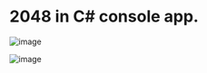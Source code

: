 # 2048 in C# console app.

![image](https://user-images.githubusercontent.com/35856442/158004381-1609e94e-c0f0-4bdf-afa9-f7d35fd33b0a.png)

![image](https://user-images.githubusercontent.com/35856442/158004339-175c6986-1b69-48c2-90ff-865d7790e23d.png)
